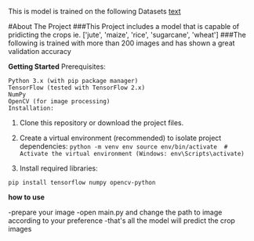 This is model is trained on the following Datasets
[text](https://www.kaggle.com/datasets/aman2000jaiswal/agriculture-crop-images)

#About The Project
###This Project includes a model that is capable of pridicting the crops ie. ['jute', 'maize', 'rice', 'sugarcane', 'wheat']
###The following is trained with more than 200 images and has shown a great validation accuracy


**Getting Started**
Prerequisites:

    Python 3.x (with pip package manager)
    TensorFlow (tested with TensorFlow 2.x)
    NumPy
    OpenCV (for image processing)
    Installation:

1. Clone this repository or download the project files.
2. Create a virtual environment (recommended) to isolate project dependencies:
`python -m venv env
source env/bin/activate  # Activate the virtual environment (Windows: env\Scripts\activate)`

3. Install required libraries:

`pip install tensorflow numpy opencv-python`

**how to use**

-prepare your image
-open main.py and change the path to image according to your preference 
-that's all the model will predict the crop images



